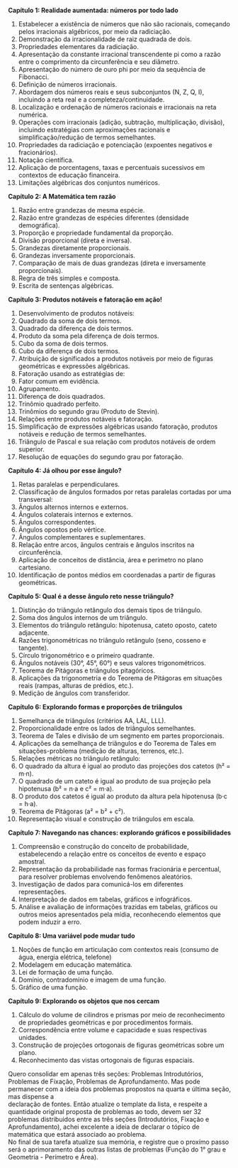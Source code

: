 **Capítulo 1: Realidade aumentada: números por todo lado**
1. Estabelecer a existência de números que não são racionais, começando pelos irracionais algébricos, por meio da radiciação.
2. Demonstração da irracionalidade de raiz quadrada de dois.
3. Propriedades elementares da radiciação.
4. Apresentação da constante irracional transcendente pi como a razão entre o comprimento da circunferência e seu diâmetro.
5. Apresentação do número de ouro phi por meio da sequência de Fibonacci.
6. Definição de números irracionais.
7. Abordagem dos números reais e seus subconjuntos (N, Z, Q, I), incluindo a reta real e a completeza/continuidade.
8. Localização e ordenação de números racionais e irracionais na reta numérica.
9. Operações com irracionais (adição, subtração, multiplicação, divisão), incluindo estratégias com aproximações racionais e simplificação/redução de termos semelhantes.
10. Propriedades da radiciação e potenciação (expoentes negativos e fracionários).
11. Notação científica.
12. Aplicação de porcentagens, taxas e percentuais sucessivos em contextos de educação financeira.
13. Limitações algébricas dos conjuntos numéricos.

**Capítulo 2: A Matemática tem razão**
1. Razão entre grandezas de mesma espécie.
2. Razão entre grandezas de espécies diferentes (densidade demográfica).
3. Proporção e propriedade fundamental da proporção.
4. Divisão proporcional (direta e inversa).
5. Grandezas diretamente proporcionais.
6. Grandezas inversamente proporcionais.
7. Comparação de mais de duas grandezas (direta e inversamente proporcionais).
8. Regra de três simples e composta.
9. Escrita de sentenças algébricas.

**Capítulo 3: Produtos notáveis e fatoração em ação!**
1. Desenvolvimento de produtos notáveis:
2. Quadrado da soma de dois termos.
3. Quadrado da diferença de dois termos.
4. Produto da soma pela diferença de dois termos.
5. Cubo da soma de dois termos.
6. Cubo da diferença de dois termos.
7. Atribuição de significados a produtos notáveis por meio de figuras geométricas e expressões algébricas.
8. Fatoração usando as estratégias de:
9. Fator comum em evidência.
10. Agrupamento.
11. Diferença de dois quadrados.
12. Trinômio quadrado perfeito.
13. Trinômios do segundo grau (Produto de Stevin).
14. Relações entre produtos notáveis e fatoração.
15. Simplificação de expressões algébricas usando fatoração, produtos notáveis e redução de termos semelhantes.
16. Triângulo de Pascal e sua relação com produtos notáveis de ordem superior.
17. Resolução de equações do segundo grau por fatoração.

**Capítulo 4: Já olhou por esse ângulo?**
1. Retas paralelas e perpendiculares.
2. Classificação de ângulos formados por retas paralelas cortadas por uma transversal:
3. Ângulos alternos internos e externos.
4. Ângulos colaterais internos e externos.
5. Ângulos correspondentes.
6. Ângulos opostos pelo vértice.
7. Ângulos complementares e suplementares.
8. Relação entre arcos, ângulos centrais e ângulos inscritos na circunferência.
9. Aplicação de conceitos de distância, área e perímetro no plano cartesiano.
10. Identificação de pontos médios em coordenadas a partir de figuras geométricas.

**Capítulo 5: Qual é a desse ângulo reto nesse triângulo?**
1. Distinção do triângulo retângulo dos demais tipos de triângulo.
2. Soma dos ângulos internos de um triângulo.
3. Elementos do triângulo retângulo: hipotenusa, cateto oposto, cateto adjacente.
4. Razões trigonométricas no triângulo retângulo (seno, cosseno e tangente).
5. Círculo trigonométrico e o primeiro quadrante.
6. Ângulos notáveis (30°, 45°, 60°) e seus valores trigonométricos.
7. Teorema de Pitágoras e triângulos pitagóricos.
8. Aplicações da trigonometria e do Teorema de Pitágoras em situações reais (rampas, alturas de prédios, etc.).
9. Medição de ângulos com transferidor.

**Capítulo 6: Explorando formas e proporções de triângulos**
1. Semelhança de triângulos (critérios AA, LAL, LLL).
2. Proporcionalidade entre os lados de triângulos semelhantes.
3. Teorema de Tales e divisão de um segmento em partes proporcionais.
4. Aplicações da semelhança de triângulos e do Teorema de Tales em situações-problema (medição de alturas, terrenos, etc.).
5. Relações métricas no triângulo retângulo:
6. O quadrado da altura é igual ao produto das projeções dos catetos (h² = m·n).
7. O quadrado de um cateto é igual ao produto de sua projeção pela hipotenusa (b² = n·a e c² = m·a).
8. O produto dos catetos é igual ao produto da altura pela hipotenusa (b·c = h·a).
9. Teorema de Pitágoras (a² = b² + c²).
10. Representação visual e construção de triângulos em escala.

**Capítulo 7: Navegando nas chances: explorando gráficos e possibilidades**
1. Compreensão e construção do conceito de probabilidade, estabelecendo a relação entre os conceitos de evento e espaço amostral.
2. Representação da probabilidade nas formas fracionária e percentual, para resolver problemas envolvendo fenômenos aleatórios.
3. Investigação de dados para comunicá-los em diferentes representações.
4. Interpretação de dados em tabelas, gráficos e infográficos.
5. Análise e avaliação de informações trazidas em tabelas, gráficos ou outros meios apresentados pela mídia, reconhecendo elementos que podem induzir a erro.

**Capítulo 8: Uma variável pode mudar tudo**
1. Noções de função em articulação com contextos reais (consumo de água, energia elétrica, telefone)
2. Modelagem em educação matemática.
3. Lei de formação de uma função.
4. Domínio, contradomínio e imagem de uma função.
5. Gráfico de uma função.

**Capítulo 9: Explorando os objetos que nos cercam**
1. Cálculo do volume de cilindros e prismas por meio de reconhecimento de propriedades geométricas e por procedimentos formais.
2. Correspondência entre volume e capacidade e suas respectivas unidades.
3. Construção de projeções ortogonais de figuras geométricas sobre um plano.
4. Reconhecimento das vistas ortogonais de figuras espaciais.

 Quero consolidar em apenas três seções: Problemas Introdutórios, Problemas de Fixação, Problemas de Aprofundamento. Mas pode permanecer com a ideia dos problemas propostos na quarta e última seção, mas dispense a     
  declaração de fontes. Então atualize o template da lista, e respeite a quantidade original proposta de problemas ao todo, devem ser 32 problemas distribuidos entre as três seções (Introdutórios, Fixação e
  Aprofundamento), achei excelente a ideia de declarar o tópico de matemática que estará associado ao problema.\
  No final de sua tarefa atualize sua memória, e registre que o proxímo passo será o aprimoramento das outras listas de problemas (Função do 1° grau e Geometria - Perímetro e Área).